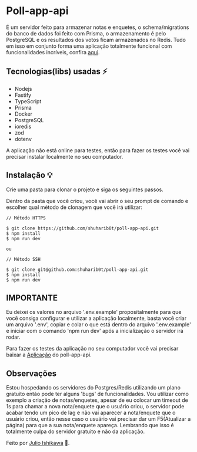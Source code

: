 # Poll-app-api

É um servidor feito para armazenar notas e enquetes, o schema/migrations do banco de dados foi feito com Prisma, o armazenamento é pelo PostgreSQL e os resultados dos votos ficam armazenados no Redis. Tudo em isso em conjunto forma uma aplicação totalmente funcional com funcionalidades incríveis, confira [aqui](https://github.com/shuharib0t/poll-app).

## Tecnologias(libs) usadas ⚡️

- Nodejs
- Fastify
- TypeScript
- Prisma
- Docker
- PostgreSQL
- ioredis
- zod
- dotenv

A aplicação não está online para testes, então para fazer os testes você vai precisar instalar localmente no seu computador.

## Instalação 💡

Crie uma pasta para clonar o projeto e siga os seguintes passos.

Dentro da pasta que você criou, você vai abrir o seu prompt de comando e escolher qual método de clonagem que você irá utilizar:

```
// Método HTTPS

$ git clone https://github.com/shuharib0t/poll-app-api.git
$ npm install
$ npm run dev

ou

// Método SSH

$ git clone git@github.com:shuharib0t/poll-app-api.git
$ npm install
$ npm run dev
```

## IMPORTANTE

Eu deixei os valores no arquivo '.env.example' propositalmente para que você consiga configurar e utilizar a aplicação localmente, basta você criar um arquivo '.env', copiar e colar o que está dentro do arquivo '.env.example' e iniciar com o comando 'npm run dev' após a inicialização o servidor irá rodar.

Para fazer os testes da aplicação no seu computador você vai precisar baixar a [Aplicação](https://github.com/shuharib0t/poll-app) do poll-app-api.

## Observações

Estou hospedando os servidores do Postgres/Redis utilizando um plano gratuito então pode ter alguns 'bugs' de funcionalidades. Vou utilizar como exemplo a criação de notas/enquetes, apesar de eu colocar um timeout de 1s para chamar a nova nota/enquete que o usuário criou, o servidor pode acabar tendo um pico de lag e não vai aparecer a nota/enquete que o usuário criou, então nesse caso o usuário vai precisar dar um F5(Atualizar a página) para que a sua nota/enquete apareça. Lembrando que isso é totalmente culpa do servidor gratuito e não da aplicação.

Feito por [Julio Ishikawa](https://www.linkedin.com/in/julio-ishikawa-449417213/) 👋.
